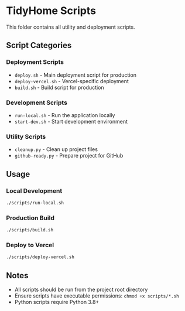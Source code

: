 # TidyHome Scripts

This folder contains all utility and deployment scripts.

## Script Categories

### Deployment Scripts
- `deploy.sh` - Main deployment script for production
- `deploy-vercel.sh` - Vercel-specific deployment
- `build.sh` - Build script for production

### Development Scripts
- `run-local.sh` - Run the application locally
- `start-dev.sh` - Start development environment

### Utility Scripts
- `cleanup.py` - Clean up project files
- `github-ready.py` - Prepare project for GitHub

## Usage

### Local Development
```bash
./scripts/run-local.sh
```

### Production Build
```bash
./scripts/build.sh
```

### Deploy to Vercel
```bash
./scripts/deploy-vercel.sh
```

## Notes
- All scripts should be run from the project root directory
- Ensure scripts have executable permissions: `chmod +x scripts/*.sh`
- Python scripts require Python 3.8+
